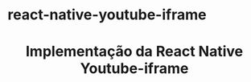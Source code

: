 # react-native-youtube-iframe
<h1 align="center"> Implementação da React Native Youtube-iframe </h1>
